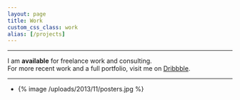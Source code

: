 ```yaml
---
layout: page
title: Work
custom_css_class: work
alias: [/projects]
---
```

<hr>
<p class="page-description"><span class="lead">I am <strong>available</strong> for freelance work and consulting.</span><br>For more recent work and a full portfolio, visit me on <a href="http://dribbble.com/devinhalladay">Dribbble</a>.</p>
<hr>

<ul class="small-block-grid-1 large-block-grid-2">
  <li class="work-entry">
    {% image /uploads/2013/11/posters.jpg %}
  </li>
</ul>